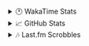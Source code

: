 <details>
  <summary>🕐 WakaTime Stats</summary><br/>

<!--START_SECTION:waka-->
![Code Time](http://img.shields.io/badge/Code%20Time-91%20hrs%2059%20mins-blue)

![Profile Views](http://img.shields.io/badge/Profile%20Views-0-blue)

![Lines of code](https://img.shields.io/badge/From%20Hello%20World%20I%27ve%20Written-3.7%20million%20lines%20of%20code-blue)

**🐱 My GitHub Data** 

> 📦 517.9 kB Used in GitHub's Storage 
 > 
> 🏆 916 Contributions in the Year 2025
 > 
> 💼 Opted to Hire
 > 
> 📜 12 Public Repositories 
 > 
> 🔑 14 Private Repositories 
 > 
**I'm a Night 🦉** 

```text
🌞 Morning                1397 commits        ██░░░░░░░░░░░░░░░░░░░░░░░   09.86 % 
🌆 Daytime                5612 commits        ██████████░░░░░░░░░░░░░░░   39.60 % 
🌃 Evening                5529 commits        ██████████░░░░░░░░░░░░░░░   39.02 % 
🌙 Night                  1632 commits        ███░░░░░░░░░░░░░░░░░░░░░░   11.52 % 
```
📅 **I'm Most Productive on Monday** 

```text
Monday                   2384 commits        ████░░░░░░░░░░░░░░░░░░░░░   16.82 % 
Tuesday                  1819 commits        ███░░░░░░░░░░░░░░░░░░░░░░   12.84 % 
Wednesday                1834 commits        ███░░░░░░░░░░░░░░░░░░░░░░   12.94 % 
Thursday                 2192 commits        ████░░░░░░░░░░░░░░░░░░░░░   15.47 % 
Friday                   1502 commits        ███░░░░░░░░░░░░░░░░░░░░░░   10.60 % 
Saturday                 2090 commits        ████░░░░░░░░░░░░░░░░░░░░░   14.75 % 
Sunday                   2349 commits        ████░░░░░░░░░░░░░░░░░░░░░   16.58 % 
```


📊 **This Week I Spent My Time On** 

```text
🕑︎ Time Zone: Asia/Barnaul

💬 Programming Languages: 
PHP                      20 hrs 37 mins      ████████████████░░░░░░░░░   63.87 % 
Smarty                   3 hrs 51 mins       ███░░░░░░░░░░░░░░░░░░░░░░   11.92 % 
Twig                     2 hrs 8 mins        ██░░░░░░░░░░░░░░░░░░░░░░░   06.61 % 
Markdown                 1 hr 35 mins        █░░░░░░░░░░░░░░░░░░░░░░░░   04.93 % 
Text                     1 hr 17 mins        █░░░░░░░░░░░░░░░░░░░░░░░░   03.99 % 

🔥 Editors: 
PhpStorm                 32 hrs 18 mins      █████████████████████████   100.00 % 

💻 Operating System: 
Windows                  32 hrs 18 mins      █████████████████████████   100.00 % 
```

**I Mostly Code in PHP** 

```text
PHP                      25 repos            █████████████░░░░░░░░░░░░   52.08 % 
Batchfile                11 repos            ██████░░░░░░░░░░░░░░░░░░░   22.92 % 
HTML                     3 repos             ██░░░░░░░░░░░░░░░░░░░░░░░   06.25 % 
Twig                     1 repo              █░░░░░░░░░░░░░░░░░░░░░░░░   02.08 % 
Pawn                     1 repo              █░░░░░░░░░░░░░░░░░░░░░░░░   02.08 % 
```




 Last Updated on 11/03/2025 00:58:17 UTC
<!--END_SECTION:waka-->
</details>

<details>
  <summary>📈 GitHub Stats</summary><br/>

[![belomaxorka's GitHub stats](https://github-readme-stats.vercel.app/api?username=belomaxorka&theme=buefy)](https://github.com/belomaxorka)
</details>

<details>
  <summary>🎶 Last.fm Scrobbles</summary><br/>

![My scrobbles](https://lastfm-recently-played.vercel.app/api?user=belomaxorka&show_user=header&count=3&footer_style=normal_stats)
</details>
